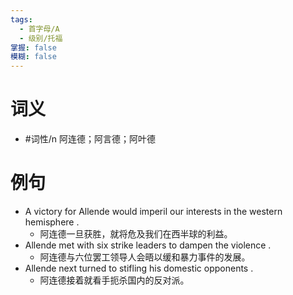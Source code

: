 ```yaml
---
tags:
  - 首字母/A
  - 级别/托福
掌握: false
模糊: false
---
```

# 词义
- #词性/n  阿连德；阿言德；阿叶德
# 例句
- A victory for Allende would imperil our interests in the western hemisphere .
	- 阿连德一旦获胜，就将危及我们在西半球的利益。
- Allende met with six strike leaders to dampen the violence .
	- 阿连德与六位罢工领导人会晤以缓和暴力事件的发展。
- Allende next turned to stifling his domestic opponents .
	- 阿连德接着就看手扼杀国内的反对派。
